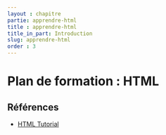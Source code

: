 ```yaml
---
layout : chapitre
partie: apprendre-html
title : apprendre-html
title_in_part: Introduction
slug: apprendre-html
order : 3
---
```


# Plan de formation : HTML





## Références 

- [HTML Tutorial](https://www.w3schools.com/html/)

